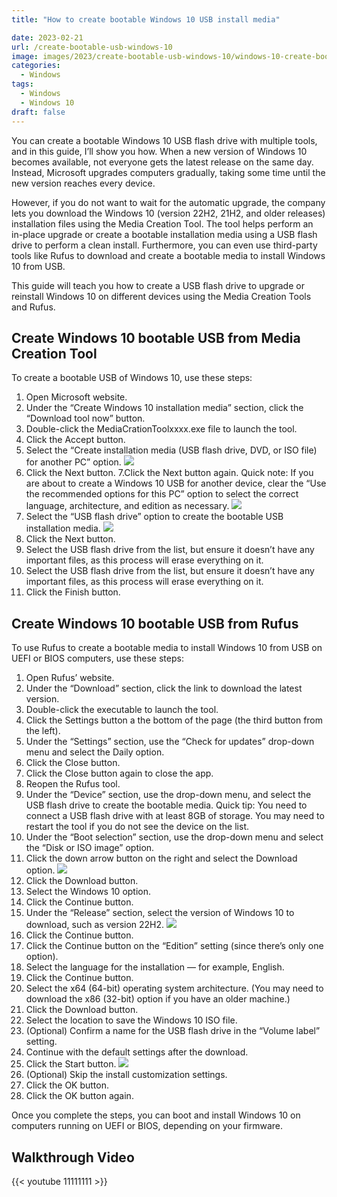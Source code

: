 ```yaml
---
title: "How to create bootable Windows 10 USB install media"

date: 2023-02-21
url: /create-bootable-usb-windows-10
image: images/2023/create-bootable-usb-windows-10/windows-10-create-bootable-usb-hero.webp
categories:
  - Windows
tags:
  - Windows
  - Windows 10
draft: false
---
```

You can create a bootable Windows 10 USB flash drive with multiple tools, and in this guide, I’ll show you how. When a new version of Windows 10 becomes available, not everyone gets the latest release on the same day. Instead, Microsoft upgrades computers gradually, taking some time until the new version reaches every device.

However, if you do not want to wait for the automatic upgrade, the company lets you download the Windows 10 (version 22H2, 21H2, and older releases) installation files using the Media Creation Tool. The tool helps perform an in-place upgrade or create a bootable installation media using a USB flash drive to perform a clean install. Furthermore, you can even use third-party tools like Rufus to download and create a bootable media to install Windows 10 from USB.

This guide will teach you how to create a USB flash drive to upgrade or reinstall Windows 10 on different devices using the Media Creation Tools and Rufus.

## Create Windows 10 bootable USB from Media Creation Tool
To create a bootable USB of Windows 10, use these steps:
1. Open Microsoft website.
2. Under the “Create Windows 10 installation media” section, click the “Download tool now” button.
3. Double-click the MediaCrationToolxxxx.exe file to launch the tool.
4. Click the Accept button.
5. Select the “Create installation media (USB flash drive, DVD, or ISO file) for another PC” option.
![](/images/2023/create-bootable-usb-windows-10/media-cration-tool-usb-other-pc_.webp)
6. Click the Next button.
7.Click the Next button again.
Quick note: If you are about to create a Windows 10 USB for another device, clear the “Use the recommended options for this PC” option to select the correct language, architecture, and edition as necessary.
![](/images/2023/create-bootable-usb-windows-10/mct-language-32-64-edtion_..webp)
8. Select the “USB flash drive” option to create the bootable USB installation media.
![](/images/2023/create-bootable-usb-windows-10/usb-media-creation-tool-windows-10_2020.webp)
9. Click the Next button.
10. Select the USB flash drive from the list, but ensure it doesn’t have any important files, as this process will erase everything on it.
11. Select the USB flash drive from the list, but ensure it doesn’t have any important files, as this process will erase everything on it.
12. Click the Finish button.

## Create Windows 10 bootable USB from Rufus
To use Rufus to create a bootable media to install Windows 10 from USB on UEFI or BIOS computers, use these steps:
1. Open Rufus’ website.
2. Under the “Download” section, click the link to download the latest version.
3. Double-click the executable to launch the tool.
4. Click the Settings button a the bottom of the page (the third button from the left).
5. Under the “Settings” section, use the “Check for updates” drop-down menu and select the Daily option.
6. Click the Close button.
7. Click the Close button again to close the app.
8. Reopen the Rufus tool.
9. Under the “Device” section, use the drop-down menu, and select the USB flash drive to create the bootable media.
Quick tip: You need to connect a USB flash drive with at least 8GB of storage. You may need to restart the tool if you do not see the device on the list.
10. Under the “Boot selection” section, use the drop-down menu and select the “Disk or ISO image” option.
11. Click the down arrow button on the right and select the Download option.
![](/images/2023/create-bootable-usb-windows-10/rufus-2023-windows-10-iso-download-option.webp)
12. Click the Download button.
13. Select the Windows 10 option.
14. Click the Continue button.
15. Under the “Release” section, select the version of Windows 10 to download, such as version 22H2.
![](/images/2023/create-bootable-usb-windows-10/rufus-download-iso-settings-2022-win10.webp)
16. Click the Continue button.
17. Click the Continue button on the “Edition” setting (since there’s only one option).
18. Select the language for the installation — for example, English.
19. Click the Continue button.
20. Select the x64 (64-bit) operating system architecture. (You may need to download the x86 (32-bit) option if you have an older machine.)
21. Click the Download button.
22. Select the location to save the Windows 10 ISO file.
23. (Optional) Confirm a name for the USB flash drive in the “Volume label” setting.
24. Continue with the default settings after the download.
25. Click the Start button.
![](/images/2023/create-bootable-usb-windows-10/create-windows-10-usb-rufus-2022.webp)
26. (Optional) Skip the install customization settings.
27. Click the OK button.
28. Click the OK button again.


Once you complete the steps, you can boot and install Windows 10 on computers running on UEFI or BIOS, depending on your firmware.

## Walkthrough Video

{{< youtube 11111111 >}}
